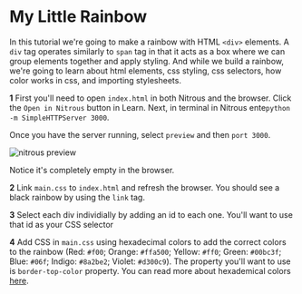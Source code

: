 # My Little Rainbow
In this tutorial we're going to make a rainbow with HTML `<div>` elements. A `div` tag operates similarly to `span` tag in that it acts as a box where we can group elements together and apply styling. And while we build a rainbow, we're going to learn about html elements, css styling, css selectors, how color works in css, and importing stylesheets.

**1** First you'll need to open `index.html` in both Nitrous and the browser. Click the `Open in Nitrous` button in Learn. Next, in terminal in Nitrous ente`python -m SimpleHTTPServer 3000`. 

Once you have the server running, select `preview` and then `port 3000`.

<img src="https://s3.amazonaws.com/after-school-assets/nitrous-preview.png" alt="nitrous preview">

Notice it's completely empty in the browser. 
 
**2** Link `main.css` to `index.html` and refresh the browser. You should see a black rainbow by using the `link` tag. 

**3** Select each div individially by adding an id to each one. You'll want to use that id as your CSS selector

**4** Add CSS in `main.css` using hexadecimal colors to add the correct colors to the rainbow (Red: `#f00`; Orange: `#ffa500`; Yellow: `#ff0`; Green: `#00bc3f`; Blue: `#06f`; Indigo: `#8a2be2`; Violet: `#d300c9`). The property you'll want to use is `border-top-color` property. You can read more about hexademical colors [here](https://developer.mozilla.org/en-US/docs/Web/Guide/CSS/Getting_started/Color).

